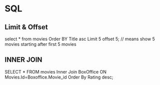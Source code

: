 # SQL

## Limit & Offset
  select * from movies Order BY Title asc Limit 5 offset 5;  // means show 5 movies starting after first 5 movies
  
## INNER JOIN
  SELECT * FROM movies Inner Join BoxOffice ON Movies.Id=Boxoffice.Movie_id Order By Rating desc;
